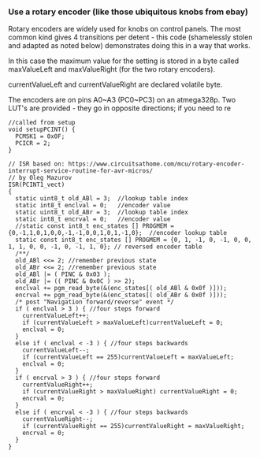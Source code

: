 ### Use a rotary encoder (like those ubiquitous knobs from ebay)
Rotary encoders are widely used for knobs on control panels. The most common kind gives 4 transitions per detent - this code (shamelessly stolen and adapted as noted below) demonstrates doing this in a way that works. 

In this case the maximum value for the setting is stored in a byte called maxValueLeft and maxValueRight (for the two rotary encoders). 

currentValueLeft and currentValueRight are declared volatile byte. 

The encoders are on pins A0~A3 (PC0~PC3) on an atmega328p. Two LUT's are provided - they go in opposite directions; if you need to re

```
//called from setup
void setupPCINT() {
  PCMSK1 = 0x0F;
  PCICR = 2;
}

// ISR based on: https://www.circuitsathome.com/mcu/rotary-encoder-interrupt-service-routine-for-avr-micros/
// by Oleg Mazurov
ISR(PCINT1_vect)
{
  static uint8_t old_ABl = 3;  //lookup table index
  static int8_t enclval = 0;   //encoder value
  static uint8_t old_ABr = 3;  //lookup table index
  static int8_t encrval = 0;   //encoder value
  //static const int8_t enc_states [] PROGMEM = {0,-1,1,0,1,0,0,-1,-1,0,0,1,0,1,-1,0};  //encoder lookup table
  static const int8_t enc_states [] PROGMEM = {0, 1, -1, 0, -1, 0, 0, 1, 1, 0, 0, -1, 0, -1, 1, 0}; // reversed encoder table
  /**/
  old_ABl <<= 2; //remember previous state
  old_ABr <<= 2; //remember previous state
  old_ABl |= ( PINC & 0x03 );
  old_ABr |= (( PINC & 0x0C ) >> 2);
  enclval += pgm_read_byte(&(enc_states[( old_ABl & 0x0f )]));
  encrval += pgm_read_byte(&(enc_states[( old_ABr & 0x0f )]));
  /* post "Navigation forward/reverse" event */
  if ( enclval > 3 ) { //four steps forward
    currentValueLeft++;
    if (currentValueLeft > maxValueLeft)currentValueLeft = 0;
    enclval = 0;
  }
  else if ( enclval < -3 ) { //four steps backwards
    currentValueLeft--;
    if (currentValueLeft == 255)currentValueLeft = maxValueLeft;
    enclval = 0;
  }
  if ( encrval > 3 ) { //four steps forward
    currentValueRight++;
    if (currentValueRight > maxValueRight) currentValueRight = 0;
    encrval = 0;
  }
  else if ( encrval < -3 ) { //four steps backwards
    currentValueRight--;
    if (currentValueRight == 255)currentValueRight = maxValueRight;
    encrval = 0;
  }
}
```
